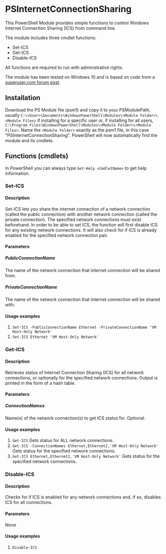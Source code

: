 # PSInternetConnectionSharing
This PowerShell Module provides simple functions to control Windows Internet Connection Sharing (ICS) from command line.

The module includes three cmdlet functions:
* Set-ICS
* Get-ICS
* Disable-ICS 

All functions are required to run with administrative rights.

The module has been tested on Windows 10 and is based on code from a [superuser.com forum post](https://superuser.com/questions/470319/how-to-enable-internet-connection-sharing-using-command-line/649183).

## Installation

Download the PS Module file (psm1) and copy it to your PSModulePath, usually `C:\<User>\Documents\WindowsPowerShell\Modules\<Module Folder>\<Module Files>` if installing for a specific user or, if installing for all users, `C:\Program Files\WindowsPowerShell\Modules\<Module Folder>\<Module Files>`. Name the `<Module Folder>` exactly as the psm1 file, in this case "PSInternetConnectionSharing". PowerShell will now automatically find the module and its cmdlets.
  
## Functions (cmdlets)
In PowerShell you can always type `Get-Help <CmdletName>` to get help information.
### Set-ICS
#### Description
Set-ICS lets you share the internet connection of a network connection (called the public connection) with another
 network connection (called the private connection). The specified network connections must exist beforehand.
 In order to be able to set ICS, the function will first disable ICS for any existing network connections.
 It will also check for if ICS is already enabled for the specified network connection pair.
#### Parameters
##### PublicConnectionName
The name of the network connection that internet connection will be shared from.
##### PrivateConnectionName
The name of the network connection that internet connection will be shared with.
#### Usage examples
1. `Set-ICS -PublicConnectionName Ethernet -PrivateConnectionName 'VM Host-Only Network'`
2. `Set-ICS Ethernet 'VM Host-Only Network'`

### Get-ICS
#### Description
Retrieves status of Internet Connection Sharing (ICS) for all network connections, or optionally
 for the specified network connections. Output is printed in the form of a hash table.
#### Parameters
##### ConnectionNames
Name(s) of the network connection(s) to get ICS status for. Optional.
#### Usage examples
1. `Get-ICS` Gets status for ALL network connections.
2. `Get-ICS -ConnectionNames Ethernet,Ethernet2,'VM Host-Only Network'` Gets status for the specified network connections.
3. `Get-ICS Ethernet,Ethernet2,'VM Host-Only Network'` Gets status for the specified network connections.
### Disable-ICS
#### Description
Checks for if ICS is enabled for any network connections and, if so, disables ICS for all connections.
#### Parameters
None
#### Usage examples
1. `Disable-ICS`

